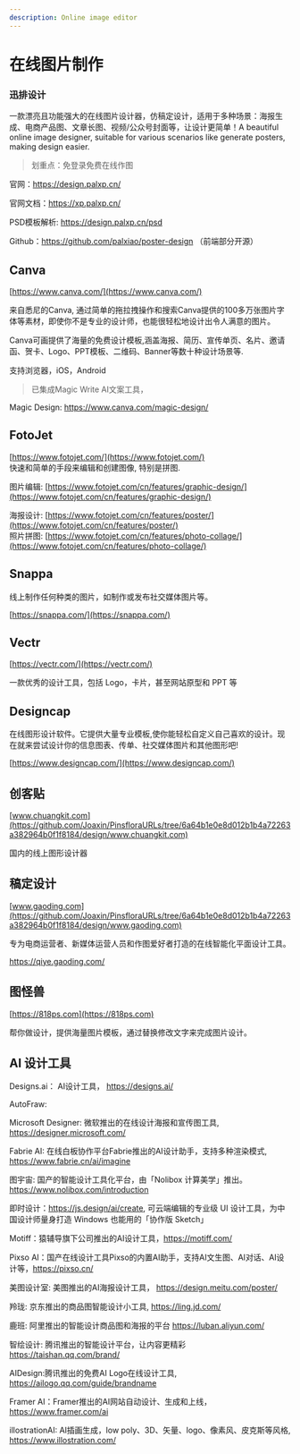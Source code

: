 ```yaml
---
description: Online image editor
---
```


# 在线图片制作

### 迅排设计

一款漂亮且功能强大的在线图片设计器，仿稿定设计，适用于多种场景：海报生成、电商产品图、文章长图、视频/公众号封面等，让设计更简单！A beautiful online image designer, suitable for various scenarios like generate posters, making design easier.

> 划重点：免登录免费在线作图

官网：https://design.palxp.cn/

官网文档：https://xp.palxp.cn/

PSD模板解析: https://design.palxp.cn/psd

Github：https://github.com/palxiao/poster-design （前端部分开源）

## **Canva**

[https://www.canva.com/](https://www.canva.com/)

来自悉尼的Canva, 通过简单的拖拉拽操作和搜索Canva提供的100多万张图片字体等素材，即使你不是专业的设计师，也能很轻松地设计出令人满意的图片。

Canva可画提供了海量的免费设计模板,涵盖海报、简历、宣传单页、名片、邀请函、贺卡、Logo、PPT模板、二维码、Banner等数十种设计场景等.

支持浏览器，iOS，Android

> 已集成Magic Write AI文案工具，

Magic Design:  https://www.canva.com/magic-design/

## FotoJet

[https://www.fotojet.com/](https://www.fotojet.com/)  
快速和简单的手段来编辑和创建图像, 特别是拼图.

图片编辑: [https://www.fotojet.com/cn/features/graphic-design/](https://www.fotojet.com/cn/features/graphic-design/)

海报设计: [https://www.fotojet.com/cn/features/poster/](https://www.fotojet.com/cn/features/poster/)  
照片拼图:  [https://www.fotojet.com/cn/features/photo-collage/](https://www.fotojet.com/cn/features/photo-collage/)

## Snappa

线上制作任何种类的图片，如制作或发布社交媒体图片等。

[https://snappa.com/](https://snappa.com/)

## Vectr 

[https://vectr.com/](https://vectr.com/)

一款优秀的设计工具，包括 Logo，卡片，甚至网站原型和 PPT 等

## Designcap

在线图形设计软件。它提供大量专业模板,使你能轻松自定义自己喜欢的设计。现在就来尝试设计你的信息图表、传单、社交媒体图片和其他图形吧!

[https://www.designcap.com/](https://www.designcap.com/)

## **创客贴**

[www.chuangkit.com](https://github.com/Joaxin/PinsfloraURLs/tree/6a64b1e0e8d012b1b4a72263a382964b0f1f8184/design/www.chuangkit.com)

国内的线上图形设计器

## **稿定设计**

[www.gaoding.com](https://github.com/Joaxin/PinsfloraURLs/tree/6a64b1e0e8d012b1b4a72263a382964b0f1f8184/design/www.gaoding.com)

专为电商运营者、新媒体运营人员和作图爱好者打造的在线智能化平面设计工具。

https://qiye.gaoding.com/

## **图怪兽**

[https://818ps.com](https://818ps.com)

帮你做设计，提供海量图片模板，通过替换修改文字来完成图片设计。

## AI 设计工具

Designs.ai： AI设计工具， https://designs.ai/

AutoFraw: 

Microsoft Designer: 微软推出的在线设计海报和宣传图工具, https://designer.microsoft.com/

Fabrie AI: 在线白板协作平台Fabrie推出的AI设计助手，支持多种渲染模式, https://www.fabrie.cn/ai/imagine

图宇宙: 国产的智能设计工具化平台，由「Nolibox 计算美学」推出。 https://www.nolibox.com/introduction

即时设计：https://js.design/ai/create, 可云端编辑的专业级 UI 设计工具，为中国设计师量身打造
Windows 也能用的「协作版 Sketch」

Motiff：猿辅导旗下公司推出的AI设计工具，https://motiff.com/

Pixso AI：国产在线设计工具Pixso的内置AI助手，支持AI文生图、AI对话、AI设计等，https://pixso.cn/

美图设计室:  美图推出的AI海报设计工具， https://design.meitu.com/poster/

羚珑: 京东推出的商品图智能设计小工具, https://ling.jd.com/

鹿班: 阿里推出的智能设计商品图和海报的平台  https://luban.aliyun.com/

智绘设计: 腾讯推出的智能设计平台，让内容更精彩 https://taishan.qq.com/brand/

AIDesign:腾讯推出的免费AI Logo在线设计工具, https://ailogo.qq.com/guide/brandname

Framer AI：Framer推出的AI网站自动设计、生成和上线，https://www.framer.com/ai

illostrationAI:  AI插画生成，low poly、3D、矢量、logo、像素风、皮克斯等风格, https://www.illostration.com/

